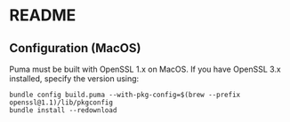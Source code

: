 # README

## Configuration (MacOS)

Puma must be built with OpenSSL 1.x on MacOS. If you have OpenSSL 3.x installed, specify the version using:

```
bundle config build.puma --with-pkg-config=$(brew --prefix openssl@1.1)/lib/pkgconfig
bundle install --redownload
```


